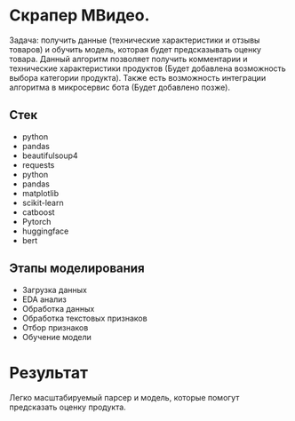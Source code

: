 # Скрапер МВидео.
Задача: получить данные (технические характеристики и отзывы товаров) и обучить модель, которая будет предсказывать оценку товара. Данный алгоритм позволяет получить комментарии и технические характеристики продуктов (Будет добавлена возможность выбора категории продукта). Также есть возможность интеграции алгоритма в микросервис бота (Будет добавлено позже).
## Стек
 + python
 + pandas
 + beautifulsoup4
 + requests
 + python
 + pandas
 + matplotlib
 + scikit-learn
 + catboost
 + Pytorch
 + huggingface
 + bert
## Этапы моделирования
  * Загрузка данных
  * EDA анализ
  * Обработка данных
  * Обработка текстовых признаков
  * Отбор признаков
  * Обучение модели
# Результат
Легко масштабируемый парсер и модель, которые помогут предсказать оценку продукта.
